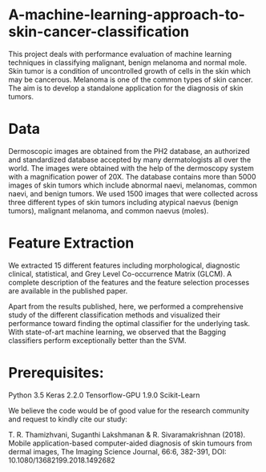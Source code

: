 # A-machine-learning-approach-to-skin-cancer-classification
This project deals with performance evaluation of machine learning techniques in classifying malignant, benign melanoma and normal mole. Skin tumor is a condition of uncontrolled growth of cells in the skin which may be cancerous. Melanoma is one of the common types of skin cancer. The aim is to develop a standalone application for the diagnosis of skin tumors. 

# Data
Dermoscopic images are obtained from the PH2 database, an authorized and standardized database accepted by many dermatologists all over the world. The images were obtained with the help of the dermoscopy system with a magnification power of 20X. The database contains more than 5000 images of skin tumors which include abnormal naevi, melanomas, common naevi, and benign tumors. We used 1500 images that were collected across three different types of skin tumors including atypical naevus (benign tumors), malignant melanoma, and common naevus (moles). 

# Feature Extraction
We extracted 15 different features including morphological, diagnostic clinical, statistical, and Grey Level Co-occurrence Matrix (GLCM). A complete description of the features and the feature selection processes are available in the published paper. 

Apart from the results published, here, we performed a comprehensive study of the different classification methods and visualized their performance toward finding the optimal classifier for the underlying task. With state-of-art machine learning, we observed that the Bagging classifiers perform exceptionally better than the SVM. 

# Prerequisites:

Python 3.5
Keras 2.2.0
Tensorflow-GPU 1.9.0 
Scikit-Learn

We believe the code would be of good value for the research community and request to kindly cite our study:

T. R. Thamizhvani, Suganthi Lakshmanan & R. Sivaramakrishnan (2018). Mobile application-based computer-aided diagnosis of skin tumours from dermal images, The Imaging Science Journal, 66:6, 382-391, DOI: 10.1080/13682199.2018.1492682
